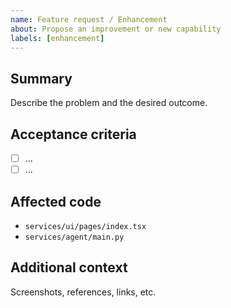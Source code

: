 ```yaml
---
name: Feature request / Enhancement
about: Propose an improvement or new capability
labels: [enhancement]
---
```


## Summary
Describe the problem and the desired outcome.

## Acceptance criteria
- [ ] ...
- [ ] ...

## Affected code
- `services/ui/pages/index.tsx`
- `services/agent/main.py`

## Additional context
Screenshots, references, links, etc.
